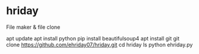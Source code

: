 # hriday
File maker &amp; file clone 

apt update 
 apt install python
 pip install beautifulsoup4
 apt install git 
 git clone https://github.com/ehriday07/hriday.git
 cd hriday 
 ls
 python ehriday.py